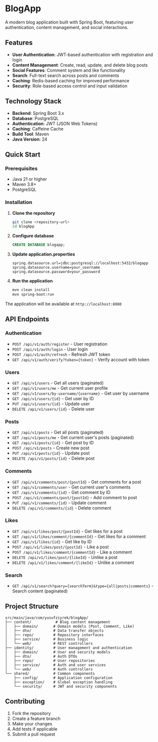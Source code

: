# BlogApp

A modern blog application built with Spring Boot, featuring user authentication, content management, and social interactions.

## Features

- **User Authentication**: JWT-based authentication with registration and login
- **Content Management**: Create, read, update, and delete blog posts
- **Social Features**: Comment system and like functionality
- **Search**: Full-text search across posts and comments
- **Caching**: Redis-based caching for improved performance
- **Security**: Role-based access control and input validation

## Technology Stack

- **Backend**: Spring Boot 3.x
- **Database**: PostgreSQL
- **Authentication**: JWT (JSON Web Tokens)
- **Caching**: Caffeine Cache
- **Build Tool**: Maven
- **Java Version**: 24

## Quick Start

### Prerequisites
- Java 21 or higher
- Maven 3.8+
- PostgreSQL

### Installation

1. **Clone the repository**
   ```bash
   git clone <repository-url>
   cd blogApp
   ```

2. **Configure database**
   ```sql
   CREATE DATABASE blogapp;
   ```

3. **Update application.properties**
   ```properties
   spring.datasource.url=jdbc:postgresql://localhost:5432/blogapp
   spring.datasource.username=your_username
   spring.datasource.password=your_password
   ```

4. **Run the application**
   ```bash
   mvn clean install
   mvn spring-boot:run
   ```

The application will be available at `http://localhost:8080`

## API Endpoints

### Authentication
- `POST /api/v1/auth/register` - User registration
- `POST /api/v1/auth/login` - User login
- `POST /api/v1/auth/refresh` - Refresh JWT token
- `GET /api/v1/auth/verify?token={token}` - Verify account with token

### Users
- `GET /api/v1/users` - Get all users (paginated)
- `GET /api/v1/users/me` - Get current user profile
- `GET /api/v1/users/by-username/{username}` - Get user by username
- `GET /api/v1/users/{id}` - Get user by ID
- `PUT /api/v1/users/{id}` - Update user
- `DELETE /api/v1/users/{id}` - Delete user

### Posts
- `GET /api/v1/posts` - Get all posts (paginated)
- `GET /api/v1/posts/me` - Get current user's posts (paginated)
- `GET /api/v1/posts/{id}` - Get post by ID
- `POST /api/v1/posts` - Create new post
- `PUT /api/v1/posts/{id}` - Update post
- `DELETE /api/v1/posts/{id}` - Delete post

### Comments
- `GET /api/v1/comments/post/{postId}` - Get comments for a post
- `GET /api/v1/comments/user` - Get current user's comments
- `GET /api/v1/comments/{id}` - Get comment by ID
- `POST /api/v1/comments/post/{postId}` - Add comment to post
- `PUT /api/v1/comments/{id}` - Update comment
- `DELETE /api/v1/comments/{id}` - Delete comment

### Likes
- `GET /api/v1/likes/post/{postId}` - Get likes for a post
- `GET /api/v1/likes/comment/{commentId}` - Get likes for a comment
- `GET /api/v1/likes/{id}` - Get like by ID
- `POST /api/v1/likes/post/{postId}` - Like a post
- `POST /api/v1/likes/comment/{commentId}` - Like a comment
- `DELETE /api/v1/likes/post/{likeId}` - Unlike a post
- `DELETE /api/v1/likes/comment/{likeId}` - Unlike a comment

### Search
- `GET /api/v1/search?query={searchTerm}&type={all|posts|comments}` - Search content (paginated)

## Project Structure

```
src/main/java/com/yusufziyrek/blogApp/
├── content/           # Blog content management
│   ├── domain/       # Domain models (Post, Comment, Like)
│   ├── dto/          # Data transfer objects
│   ├── repo/         # Repository interfaces
│   ├── service/      # Business logic
│   └── web/          # REST controllers
├── identity/         # User management and authentication
│   ├── domain/       # User and security models
│   ├── dto/          # Auth DTOs
│   ├── repo/         # User repositories
│   ├── service/      # Auth and user services
│   └── web/          # Auth controllers
└── shared/           # Common components
    ├── config/       # Application configuration
    ├── exception/    # Global exception handling
    └── security/     # JWT and security components
```

## Contributing

1. Fork the repository
2. Create a feature branch
3. Make your changes
4. Add tests if applicable
5. Submit a pull request
